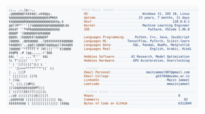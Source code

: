<picture>
  <source srcset="https://raw.githubusercontent.com/mmazinjameel/mmazinjameel/main/dark_mode.svg?v=1750035347" media="(prefers-color-scheme: dark)">
  <img src="https://raw.githubusercontent.com/mmazinjameel/mmazinjameel/main/light_mode.svg?v=1750035347">
</picture>

